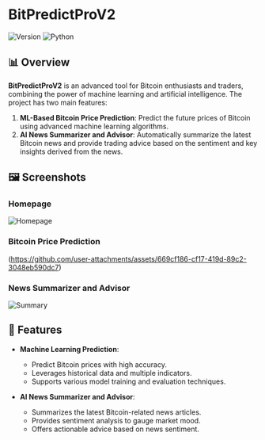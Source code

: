 # BitPredictProV2


![Version](https://img.shields.io/badge/version-2.0-blue)
![Python](https://img.shields.io/badge/Python-3.8+-brightgreen)

## 📊 Overview

**BitPredictProV2** is an advanced tool for Bitcoin enthusiasts and traders, combining the power of machine learning and artificial intelligence. The project has two main features:

1. **ML-Based Bitcoin Price Prediction**: Predict the future prices of Bitcoin using advanced machine learning algorithms.
2. **AI News Summarizer and Advisor**: Automatically summarize the latest Bitcoin news and provide trading advice based on the sentiment and key insights derived from the news.


## 🖼️ Screenshots

### Homepage
![Homepage](![image](https://github.com/user-attachments/assets/669cf186-cf17-419d-89c2-3048eb590dc7))

### Bitcoin Price Prediction
(https://github.com/user-attachments/assets/669cf186-cf17-419d-89c2-3048eb590dc7)


### News Summarizer and Advisor
![Summary](![image](https://github.com/user-attachments/assets/073c06b6-e8ee-4553-ac64-b63f81c4cdc4)
)

## 🚀 Features

- **Machine Learning Prediction**:
  - Predict Bitcoin prices with high accuracy.
  - Leverages historical data and multiple indicators.
  - Supports various model training and evaluation techniques.

- **AI News Summarizer and Advisor**:
  - Summarizes the latest Bitcoin-related news articles.
  - Provides sentiment analysis to gauge market mood.
  - Offers actionable advice based on news sentiment.
 
  

